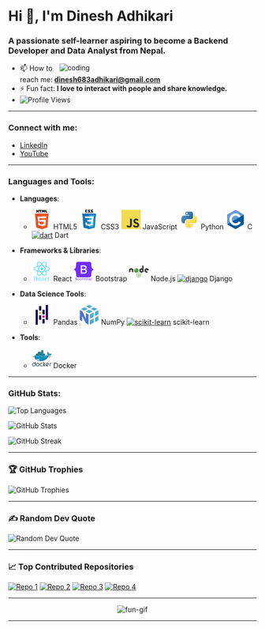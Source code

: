 # Hi 👋, I'm Dinesh Adhikari

### A passionate self-learner aspiring to become a Backend Developer and Data Analyst from Nepal.

<img align="right" alt="coding" width="400" src="https://i.pinimg.com/originals/81/17/8b/81178b47a8598f0c81c4799f2cdd4057.gif">

- 📫 How to reach me: **dinesh683adhikari@gmail.com**
- ⚡ Fun fact: **I love to interact with people and share knowledge.**
-  ![Profile Views](https://komarev.com/ghpvc/?username=dinesh16adh&color=blue)


---

### Connect with me:

- [LinkedIn](https://www.linkedin.com/in/dinesh-adhikari16/)
- [YouTube](https://youtube.com/@learntoteach1)

---

### Languages and Tools:

- **Languages**:
  - <a href="https://www.w3.org/html/" target="_blank"><img src="https://raw.githubusercontent.com/devicons/devicon/master/icons/html5/html5-original-wordmark.svg" alt="html5" width="40" height="40"/></a> HTML5
  <a href="https://www.w3schools.com/css/" target="_blank"><img src="https://raw.githubusercontent.com/devicons/devicon/master/icons/css3/css3-original-wordmark.svg" alt="css3" width="40" height="40"/></a> CSS3
  <a href="https://developer.mozilla.org/en-US/docs/Web/JavaScript" target="_blank"><img src="https://raw.githubusercontent.com/devicons/devicon/master/icons/javascript/javascript-original.svg" alt="javascript" width="40" height="40"/></a> JavaScript
  <a href="https://www.python.org" target="_blank"><img src="https://raw.githubusercontent.com/devicons/devicon/master/icons/python/python-original.svg" alt="python" width="40" height="40"/></a> Python
  <a href="https://www.cprogramming.com/" target="_blank"><img src="https://raw.githubusercontent.com/devicons/devicon/master/icons/c/c-original.svg" alt="c" width="40" height="40"/></a> C
  <a href="https://dart.dev" target="_blank"><img src="https://www.vectorlogo.zone/logos/dartlang/dartlang-icon.svg" alt="dart" width="40" height="40"/></a> Dart

- **Frameworks & Libraries**:
  - <a href="https://reactjs.org/" target="_blank"><img src="https://raw.githubusercontent.com/devicons/devicon/master/icons/react/react-original-wordmark.svg" alt="react" width="40" height="40"/></a> React
  <a href="https://getbootstrap.com" target="_blank"><img src="https://raw.githubusercontent.com/devicons/devicon/master/icons/bootstrap/bootstrap-plain-wordmark.svg" alt="bootstrap" width="40" height="40"/></a> Bootstrap
  <a href="https://nodejs.org" target="_blank"><img src="https://raw.githubusercontent.com/devicons/devicon/master/icons/nodejs/nodejs-original-wordmark.svg" alt="nodejs" width="40" height="40"/></a> Node.js
  <a href="https://www.djangoproject.com/" target="_blank"><img src="[https://raw.githubusercontent.com/devicons/devicon/master/icons/django/django-original.svg](https://th.bing.com/th/id/OIP.e6_fw-AVgzPZiUzNcGo2fwHaFj?rs=1&pid=ImgDetMain)" alt="django" width="40" height="40"/></a> Django

- **Data Science Tools**:
  - <a href="https://pandas.pydata.org/" target="_blank"><img src="https://raw.githubusercontent.com/devicons/devicon/master/icons/pandas/pandas-original.svg" alt="pandas" width="40" height="40"/></a> Pandas
  <a href="https://numpy.org/" target="_blank"><img src="https://raw.githubusercontent.com/devicons/devicon/master/icons/numpy/numpy-original.svg" alt="numpy" width="40" height="40"/></a> NumPy
  <a href="https://scikit-learn.org/" target="_blank"><img src="[https://raw.githubusercontent.com/devicons/devicon/master/icons/scikit-learn/scikit-learn-original.svg](https://th.bing.com/th/id/OIP.Y1v40c2VuuMzkIDmmi50WwHaE7?rs=1&pid=ImgDetMain)" alt="scikit-learn" width="40" height="40"/></a> scikit-learn

- **Tools**:
  - <a href="https://www.docker.com/" target="_blank"><img src="https://raw.githubusercontent.com/devicons/devicon/master/icons/docker/docker-original-wordmark.svg" alt="docker" width="40" height="40"/></a> Docker

---

### GitHub Stats:

  ![Top Languages](https://github-readme-stats.vercel.app/api/top-langs?username=dinesh16adh&show_icons=true&locale=en&layout=compact)
 
  ![GitHub Stats](https://github-readme-stats.vercel.app/api?username=dinesh16adh&show_icons=true&locale=en)

  ![GitHub Streak](https://github-readme-streak-stats.herokuapp.com/?user=dinesh16adh&)

---

### 🏆 GitHub Trophies

<p>
  <img src="https://github-profile-trophy.vercel.app/?username=dinesh16adh&theme=onedark&column=7" alt="GitHub Trophies" />
</p>

---

### ✍️ Random Dev Quote

<p>
  <img src="https://quotes-github-readme.vercel.app/api?type=horizontal&theme=dark" alt="Random Dev Quote" />
</p>

---

### 📈 Top Contributed Repositories

[![Repo 1](https://github-readme-stats.vercel.app/api/pin/?username=dinesh16adh&repo=repo1&theme=dark)](https://github.com/dinesh16adh/repo1)
[![Repo 2](https://github-readme-stats.vercel.app/api/pin/?username=dinesh16adh&repo=repo2&theme=dark)](https://github.com/dinesh16adh/repo2)
[![Repo 3](https://github-readme-stats.vercel.app/api/pin/?username=dinesh16adh&repo=repo3&theme=dark)](https://github.com/dinesh16adh/repo3)
[![Repo 4](https://github-readme-stats.vercel.app/api/pin/?username=dinesh16adh&repo=repo4&theme=dark)](https://github.com/dinesh16adh/repo4)

---

<p align="center">
  <img src="https://media.giphy.com/media/Xz9Dh4DmjXtM3n9rD7/giphy.gif" alt="fun-gif" width="400" />
</p>

---
